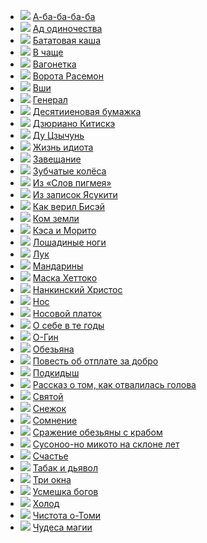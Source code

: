* ![](/books/prose_classic/Рюноскэ%20Акутагава/А-ба-ба-ба-ба.jpg) [А-ба-ба-ба-ба](/books/prose_classic/Рюноскэ%20Акутагава/А-ба-ба-ба-ба)
* ![](/books/prose_classic/Рюноскэ%20Акутагава/Ад%20одиночества.jpg) [Ад одиночества](/books/prose_classic/Рюноскэ%20Акутагава/Ад%20одиночества)
* ![](/books/prose_classic/Рюноскэ%20Акутагава/Бататовая%20каша.jpg) [Бататовая каша](/books/prose_classic/Рюноскэ%20Акутагава/Бататовая%20каша)
* ![](/books/prose_classic/Рюноскэ%20Акутагава/В%20чаще.jpg) [В чаще](/books/prose_classic/Рюноскэ%20Акутагава/В%20чаще)
* ![](/books/prose_classic/Рюноскэ%20Акутагава/Вагонетка.jpg) [Вагонетка](/books/prose_classic/Рюноскэ%20Акутагава/Вагонетка)
* ![](/books/prose_classic/Рюноскэ%20Акутагава/Ворота%20Расемон.jpg) [Ворота Расемон](/books/prose_classic/Рюноскэ%20Акутагава/Ворота%20Расемон)
* ![](/books/prose_classic/Рюноскэ%20Акутагава/Вши.jpg) [Вши](/books/prose_classic/Рюноскэ%20Акутагава/Вши)
* ![](/books/prose_classic/Рюноскэ%20Акутагава/Генерал.jpg) [Генерал](/books/prose_classic/Рюноскэ%20Акутагава/Генерал)
* ![](/books/prose_classic/Рюноскэ%20Акутагава/Десятииеновая%20бумажка.jpg) [Десятииеновая бумажка](/books/prose_classic/Рюноскэ%20Акутагава/Десятииеновая%20бумажка)
* ![](/books/prose_classic/Рюноскэ%20Акутагава/Дзюриано%20Китискэ.jpg) [Дзюриано Китискэ](/books/prose_classic/Рюноскэ%20Акутагава/Дзюриано%20Китискэ)
* ![](/books/prose_classic/Рюноскэ%20Акутагава/Ду%20Цзычунь.jpg) [Ду Цзычунь](/books/prose_classic/Рюноскэ%20Акутагава/Ду%20Цзычунь)
* ![](/books/prose_classic/Рюноскэ%20Акутагава/Жизнь%20идиота.jpg) [Жизнь идиота](/books/prose_classic/Рюноскэ%20Акутагава/Жизнь%20идиота)
* ![](/books/prose_classic/Рюноскэ%20Акутагава/Завещание.jpg) [Завещание](/books/prose_classic/Рюноскэ%20Акутагава/Завещание)
* ![](/books/prose_classic/Рюноскэ%20Акутагава/Зубчатые%20колёса.jpg) [Зубчатые колёса](/books/prose_classic/Рюноскэ%20Акутагава/Зубчатые%20колёса)
* ![](/books/prose_classic/Рюноскэ%20Акутагава/Из%20«Слов%20пигмея».jpg) [Из «Слов пигмея»](/books/prose_classic/Рюноскэ%20Акутагава/Из%20«Слов%20пигмея»)
* ![](/books/prose_classic/Рюноскэ%20Акутагава/Из%20записок%20Ясукити.jpg) [Из записок Ясукити](/books/prose_classic/Рюноскэ%20Акутагава/Из%20записок%20Ясукити)
* ![](/books/prose_classic/Рюноскэ%20Акутагава/Как%20верил%20Бисэй.jpg) [Как верил Бисэй](/books/prose_classic/Рюноскэ%20Акутагава/Как%20верил%20Бисэй)
* ![](/books/prose_classic/Рюноскэ%20Акутагава/Ком%20земли.jpg) [Ком земли](/books/prose_classic/Рюноскэ%20Акутагава/Ком%20земли)
* ![](/books/prose_classic/Рюноскэ%20Акутагава/Кэса%20и%20Морито.jpg) [Кэса и Морито](/books/prose_classic/Рюноскэ%20Акутагава/Кэса%20и%20Морито)
* ![](/books/prose_classic/Рюноскэ%20Акутагава/Лошадиные%20ноги.jpg) [Лошадиные ноги](/books/prose_classic/Рюноскэ%20Акутагава/Лошадиные%20ноги)
* ![](/books/prose_classic/Рюноскэ%20Акутагава/Лук.jpg) [Лук](/books/prose_classic/Рюноскэ%20Акутагава/Лук)
* ![](/books/prose_classic/Рюноскэ%20Акутагава/Мандарины.jpg) [Мандарины](/books/prose_classic/Рюноскэ%20Акутагава/Мандарины)
* ![](/books/prose_classic/Рюноскэ%20Акутагава/Маска%20Хеттоко.jpg) [Маска Хеттоко](/books/prose_classic/Рюноскэ%20Акутагава/Маска%20Хеттоко)
* ![](/books/prose_classic/Рюноскэ%20Акутагава/Нанкинский%20Христос.jpg) [Нанкинский Христос](/books/prose_classic/Рюноскэ%20Акутагава/Нанкинский%20Христос)
* ![](/books/prose_classic/Рюноскэ%20Акутагава/Нос.jpg) [Нос](/books/prose_classic/Рюноскэ%20Акутагава/Нос)
* ![](/books/prose_classic/Рюноскэ%20Акутагава/Носовой%20платок.jpg) [Носовой платок](/books/prose_classic/Рюноскэ%20Акутагава/Носовой%20платок)
* ![](/books/prose_classic/Рюноскэ%20Акутагава/О%20себе%20в%20те%20годы.jpg) [О себе в те годы](/books/prose_classic/Рюноскэ%20Акутагава/О%20себе%20в%20те%20годы)
* ![](/books/prose_classic/Рюноскэ%20Акутагава/О-Гин.jpg) [О-Гин](/books/prose_classic/Рюноскэ%20Акутагава/О-Гин)
* ![](/books/prose_classic/Рюноскэ%20Акутагава/Обезьяна.jpg) [Обезьяна](/books/prose_classic/Рюноскэ%20Акутагава/Обезьяна)
* ![](/books/prose_classic/Рюноскэ%20Акутагава/Повесть%20об%20отплате%20за%20добро.jpg) [Повесть об отплате за добро](/books/prose_classic/Рюноскэ%20Акутагава/Повесть%20об%20отплате%20за%20добро)
* ![](/books/prose_classic/Рюноскэ%20Акутагава/Подкидыш.jpg) [Подкидыш](/books/prose_classic/Рюноскэ%20Акутагава/Подкидыш)
* ![](/books/prose_classic/Рюноскэ%20Акутагава/Рассказ%20о%20том,%20как%20отвалилась%20голова.jpg) [Рассказ о том, как отвалилась голова](/books/prose_classic/Рюноскэ%20Акутагава/Рассказ%20о%20том,%20как%20отвалилась%20голова)
* ![](/books/prose_classic/Рюноскэ%20Акутагава/Святой.jpg) [Святой](/books/prose_classic/Рюноскэ%20Акутагава/Святой)
* ![](/books/prose_classic/Рюноскэ%20Акутагава/Снежок.jpg) [Снежок](/books/prose_classic/Рюноскэ%20Акутагава/Снежок)
* ![](/books/prose_classic/Рюноскэ%20Акутагава/Сомнение.jpg) [Сомнение](/books/prose_classic/Рюноскэ%20Акутагава/Сомнение)
* ![](/books/prose_classic/Рюноскэ%20Акутагава/Сражение%20обезьяны%20с%20крабом.jpg) [Сражение обезьяны с крабом](/books/prose_classic/Рюноскэ%20Акутагава/Сражение%20обезьяны%20с%20крабом)
* ![](/books/prose_classic/Рюноскэ%20Акутагава/Сусоноо-но%20микото%20на%20склоне%20лет.jpg) [Сусоноо-но микото на склоне лет](/books/prose_classic/Рюноскэ%20Акутагава/Сусоноо-но%20микото%20на%20склоне%20лет)
* ![](/books/prose_classic/Рюноскэ%20Акутагава/Счастье.jpg) [Счастье](/books/prose_classic/Рюноскэ%20Акутагава/Счастье)
* ![](/books/prose_classic/Рюноскэ%20Акутагава/Табак%20и%20дьявол.jpg) [Табак и дьявол](/books/prose_classic/Рюноскэ%20Акутагава/Табак%20и%20дьявол)
* ![](/books/prose_classic/Рюноскэ%20Акутагава/Три%20окна.jpg) [Три окна](/books/prose_classic/Рюноскэ%20Акутагава/Три%20окна)
* ![](/books/prose_classic/Рюноскэ%20Акутагава/Усмешка%20богов.jpg) [Усмешка богов](/books/prose_classic/Рюноскэ%20Акутагава/Усмешка%20богов)
* ![](/books/prose_classic/Рюноскэ%20Акутагава/Холод.jpg) [Холод](/books/prose_classic/Рюноскэ%20Акутагава/Холод)
* ![](/books/prose_classic/Рюноскэ%20Акутагава/Чистота%20о-Томи.jpg) [Чистота о-Томи](/books/prose_classic/Рюноскэ%20Акутагава/Чистота%20о-Томи)
* ![](/books/prose_classic/Рюноскэ%20Акутагава/Чудеса%20магии.jpg) [Чудеса магии](/books/prose_classic/Рюноскэ%20Акутагава/Чудеса%20магии)
